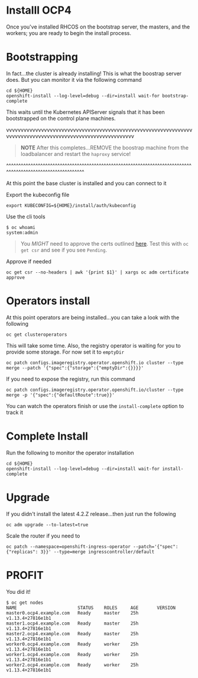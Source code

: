 # Installl OCP4

Once you've installed RHCOS on the bootstrap server, the masters, and the workers; you are ready to begin the install process.

# Bootstrapping

In fact...the cluster is already installing! This is what the boostrap server does. But you can monitor it via the following command

```
cd ${HOME}
openshift-install --log-level=debug --dir=install wait-for bootstrap-complete
```

This waits until the Kubernetes APIServer signals that it has been bootstrapped on the control plane machines.

vvvvvvvvvvvvvvvvvvvvvvvvvvvvvvvvvvvvvvvvvvvvvvvvvvvvvvvvvvvvvvvvvvvvvvvvvvvvvvvvvvvvvvvvvvvvvvvvvvvvvvvvvvvv

> **NOTE** After this completes...REMOVE the boostrap machine from the loadbalancer and restart the `haproxy` service!

^^^^^^^^^^^^^^^^^^^^^^^^^^^^^^^^^^^^^^^^^^^^^^^^^^^^^^^^^^^^^^^^^^^^^^^^^^^^^^^^^^^^^^^^^^^^^^^^^^^^^^^^^^^^

At this point the base cluster is installed and you can connect to it

Export the kubeconfig file
```
export KUBECONFIG=${HOME}/install/auth/kubeconfig
```

Use the cli tools

```
$ oc whoami
system:admin
```

> You *MIGHT* need to approve the certs outlined [here](https://docs.openshift.com/container-platform/4.2/installing/installing_bare_metal/installing-bare-metal.html#installation-approve-csrs_installing-bare-metal). Test this with `oc get csr` and see if you see `Pending`.

Approve if needed

```
oc get csr --no-headers | awk '{print $1}' | xargs oc adm certificate approve
```

# Operators install

At this point operators are being installed...you can take a look with the following

```
oc get clusteroperators
```

This will take some time. Also, the registry operator is waiting for you to provide some storage. For now set it to `emptyDir`

```
oc patch configs.imageregistry.operator.openshift.io cluster --type merge --patch '{"spec":{"storage":{"emptyDir":{}}}}'
```

If you need to expose the registry, run this command

```
oc patch configs.imageregistry.operator.openshift.io/cluster --type merge -p '{"spec":{"defaultRoute":true}}'
```

You can watch the operators finish or use the `install-complete` option to track it

# Complete Install

Run the following to monitor the operator installation

```
cd ${HOME}
openshift-install --log-level=debug --dir=install wait-for install-complete
```

# Upgrade

If you didn't install the latest 4.2.Z release...then just run the following

```
oc adm upgrade --to-latest=true
```

Scale the router if you need to

```
oc patch --namespace=openshift-ingress-operator --patch='{"spec": {"replicas": 3}}' --type=merge ingresscontroller/default
```

# PROFIT

You did it! 

```
$ oc get nodes
NAME                       STATUS    ROLES     AGE       VERSION
master0.ocp4.example.com   Ready     master    25h       v1.13.4+27816e1b1
master1.ocp4.example.com   Ready     master    25h       v1.13.4+27816e1b1
master2.ocp4.example.com   Ready     master    25h       v1.13.4+27816e1b1
worker0.ocp4.example.com   Ready     worker    25h       v1.13.4+27816e1b1
worker1.ocp4.example.com   Ready     worker    25h       v1.13.4+27816e1b1
worker2.ocp4.example.com   Ready     worker    25h       v1.13.4+27816e1b1
```
